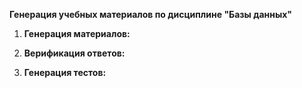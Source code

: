 **Генерация учебных материалов по дисциплине "Базы данных"**

1.  **Генерация материалов:**

 
2.  **Верификация ответов:**


3.  **Генерация тестов:**

    